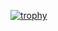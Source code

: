 [![trophy](https://github-profile-trophy.vercel.app/?username=JaydeeAlkema&theme=onedark&no-frame=true&column=1)](https://github.com/ryo-ma/github-profile-trophy)

